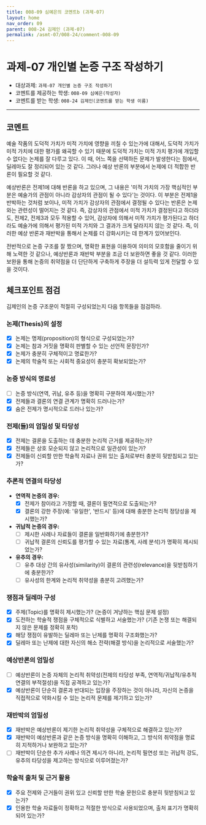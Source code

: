 ```yaml
---
title: 008-09 심예은의 코멘트b (과제-07) 
layout: home
nav_order: 09
parent: 008-24 김제인 (과제-07)
permalink: /asmt-07/008-24/comment-008-09
---
```


# 과제-07 개인별 논증 구조 작성하기

- 대상과제: `과제-07 개인별 논증 구조 작성하기`
- 코멘트를 제공하는 학생: `008-09 심예은(작성자)` 
- 코멘트를 받는 학생: `008-24 김제인(코멘트를 받는 학생 이름)` 

---

## 코멘트

예술 작품의 도덕적 가치가 미적 가치에 영향을 끼칠 수 있는가에 대해서, 도덕적 가치가 미적 가치에 대한 평가를 왜곡할 수 있기 때문에 도덕적 가치는 미적 가치 평가에 개입할 수 없다는 논제를 잘 다루고 있다. 이 때, 어느 쪽을 선택하든 문제가 발생한다는 점에서, 딜레마도 잘 정리되어 있는 것 같다. 그러나 예상 반론의 부분에서 논제에 더 적합한 반론이 필요할 것 같다.

예상반론은 전제1에 대해 반론을 하고 있으며, 그 내용은 '미적 가치의 가장 핵심적인 부분은 예술가의 관점이 아니라 감상자의 관점이 될 수 있다'는 것이다. 이 부분은 전제1을 반박하는 것처럼 보이나, 미적 가치가 감상자의 관점에서 결정될 수 있다는 반론은 논제와는 관련성이 떨어지는 것 같다. 즉, 감상자의 관점에서 미적 가치가 결정된다고 하더라도, 전제2, 전제3과 모두 적용할 수 있어, 감상자에 의해서 미적 가치가 평가된다고 하더라도 예술가에 의해서 평가된 미적 가치와 그 결과가 크게 달라지지 않는 것 같다. 즉, 이러한 예상 반론과 재반박을 통해서 논제를 더 강화시키는 데 한계가 있어보인다.

전반적으로 논증 구조를 잘 짰으며, 명확한 표현을 이용하여 의미의 모호함을 줄이기 위해 노력한 것 같으나, 예상반론과 재반박 부분을 조금 더 보완하면 좋을 것 같다. 이러한 보완을 통해 논증의 취약점을 더 단단하게 구축하게 주장을 더 설득력 있게 전달할 수 있을 것이다.

## 체크포인트 점검

김제인의 논증 구조문이 적절히 구성되었는지 다음 항목들을 점검하라.

### **논제(Thesis)의 설정**
- [x] 논제는 명제(proposition)의 형식으로 구성되었는가?
- [x] 논제는 참과 거짓을 명확히 판별할 수 있는 선언적 문장인가?
- [x] 논제가 충분히 구체적이고 명료한가?
- [x] 논제의 학술적 또는 사회적 중요성이 충분히 확보되었는가?

### **논증 방식의 명료성**
- [ ] 논증 방식(연역, 귀납, 유추 등)을 명확히 구분하여 제시했는가?
- [x] 전제들과 결론의 연결 관계가 명확히 드러나는가?
- [x] 숨은 전제가 명시적으로 드러나 있는가?

### **전제(들)의 엄밀성 및 타당성**
- [x] 전제는 결론을 도출하는 데 충분한 논리적 근거를 제공하는가?
- [x] 전제들은 상호 모순되지 않고 논리적으로 일관성이 있는가?
- [x] 전제들이 신뢰할 만한 학술적 자료나 권위 있는 출처로부터 충분히 뒷받침되고 있는가?

### **추론적 연결의 타당성**
- **연역적 논증의 경우:**
  - [x] 전제가 참이라고 가정할 때, 결론이 필연적으로 도출되는가?
  - [x] 결론의 강한 주장(예: '유일한', '반드시' 등)에 대해 충분한 논리적 정당성을 제시했는가?

- **귀납적 논증의 경우:**
  - [ ] 제시한 사례나 자료들이 결론을 일반화하기에 충분한가?
  - [ ] 귀납적 결론의 신뢰도를 평가할 수 있는 자료(통계, 사례 분석)가 명확히 제시되었는가?

- **유추의 경우:**
  - [ ] 유추 대상 간의 유사성(similarity)이 결론의 관련성(relevance)을 뒷받침하기에 충분한가?
  - [ ] 유사성의 한계와 논리적 취약성을 충분히 고려했는가?

### **쟁점과 딜레마 구성**
- [x] 주제(Topic)를 명확히 제시했는가? (논증이 겨냥하는 핵심 문제 설정)
- [x] 도전하는 학술적 쟁점을 구체적으로 식별하고 서술했는가? (기존 논쟁 또는 해결되지 않은 문제를 정확히 포착)
- [x] 해당 쟁점이 유발하는 딜레마 또는 난제를 명확히 구조화했는가?
- [x] 딜레마 또는 난제에 대한 자신의 해소 전략(해결 방식)을 논리적으로 서술했는가?

### **예상반론의 엄밀성**
- [ ] 예상반론이 논증 자체의 논리적 취약성(전제의 타당성 부족, 연역적/귀납적/유추적 연결의 부적절성)을 직접 공격하고 있는가?
- [x] 예상반론이 단순히 결론과 반대되는 입장을 주장하는 것이 아니라, 자신의 논증을 직접적으로 약화시킬 수 있는 논리적 문제를 제기하고 있는가?

### **재반박의 엄밀성**
- [x] 재반박은 예상반론이 제기한 논리적 취약성을 구체적으로 해결하고 있는가?
- [x] 재반박이 예상반론과 같은 논증 방식을 명확히 이해하고, 그 방식의 취약점을 명료히 지적하거나 보완하고 있는가?
- [ ] 재반박이 단순한 추가 사례나 의견 제시가 아니라, 논리적 필연성 또는 귀납적 강도, 유추의 타당성을 제고하는 방식으로 이루어졌는가?

### **학술적 출처 및 근거 활용**
- [x] 주요 전제와 근거들이 권위 있고 신뢰할 만한 학술 문헌으로 충분히 뒷받침되고 있는가?
- [x] 인용한 학술 자료들이 정확하고 적절한 방식으로 사용되었으며, 출처 표기가 명확히 되어 있는가?
